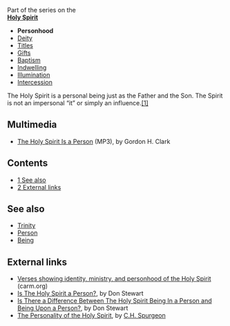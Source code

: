 Part of the series on the  
**[Holy Spirit](Holy_Spirit "Holy Spirit")**
-   **Personhood**
-   [Deity](Deity_of_the_Holy_Spirit "Deity of the Holy Spirit")
-   [Titles](Titles_of_the_Holy_Spirit "Titles of the Holy Spirit")
-   [Gifts](Gifts_of_the_Spirit "Gifts of the Spirit")
-   [Baptism](Baptism_of_the_Holy_Spirit "Baptism of the Holy Spirit")
-   [Indwelling](Indwelling_of_the_Holy_Spirit "Indwelling of the Holy Spirit")
-   [Illumination](Illumination_of_the_Holy_Spirit "Illumination of the Holy Spirit")
-   [Intercession](Intercession_of_the_Holy_Spirit "Intercession of the Holy Spirit")

The Holy Spirit is a personal being just as the Father and the Son.
The Spirit is not an impersonal “it” or simply an
influence.[[1]](http://www.bible.org/page.asp?page_id=392)


## Multimedia

-   [The Holy Spirit Is a Person](http://www.trinitylectures.org/MP3/The_Holy_Spirit_is_a_Person.mp3)
    (MP3), by Gordon H. Clark

## Contents

-   [1 See also](#See_also)
-   [2 External links](#External_links)



## See also

-   [Trinity](Trinity "Trinity")
-   [Person](Person "Person")
-   [Being](Being "Being")

## External links

-   [Verses showing identity, ministry, and personhood of the Holy Spirit](http://www.carm.org/doctrine/trinityspirit.htm)
    (carm.org)
-   [Is The Holy Spirit a Person?](http://www.blueletterbible.org/faq/nbi/404.html),
    by Don Stewart
-   [Is There a Difference Between The Holy Spirit Being In a Person and Being Upon a Person?](http://www.blueletterbible.org/faq/nbi/824.html),
    by Don Stewart
-   [The Personality of the Holy Spirit](http://www.biblebb.com/files/spurgeon/0004.htm),
    by [C.H. Spurgeon](C.H._Spurgeon "C.H. Spurgeon")



